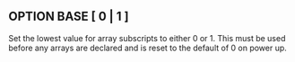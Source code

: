 ## OPTION BASE [ 0 | 1 ]

Set the lowest value for array subscripts to either 0 or 1.
This must be used before any arrays are declared and is reset to the
default of 0 on power up.

